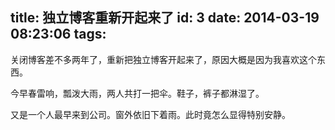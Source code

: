 title: 独立博客重新开起来了
id: 3
date: 2014-03-19 08:23:06
tags:
---

关闭博客差不多两年了，重新把独立博客开起来了，原因大概是因为我喜欢这个东西。

今早春雷响，瓢泼大雨，两人共打一把伞。鞋子，裤子都淋湿了。

又是一个人最早来到公司。窗外依旧下着雨。此时竟怎么显得特别安静。
